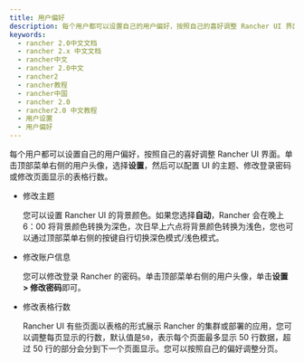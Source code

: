 ```yaml
---
title: 用户偏好
description: 每个用户都可以设置自己的用户偏好，按照自己的喜好调整 Rancher UI 界面。单击顶部菜单右侧的用户头像，选择设置，然后可以配置 UI 的主题、修改登录密码或修改页面显示的表格行数。
keywords:
  - rancher 2.0中文文档
  - rancher 2.x 中文文档
  - rancher中文
  - rancher 2.0中文
  - rancher2
  - rancher教程
  - rancher中国
  - rancher 2.0
  - rancher2.0 中文教程
  - 用户设置
  - 用户偏好
---
```


每个用户都可以设置自己的用户偏好，按照自己的喜好调整 Rancher UI 界面。单击顶部菜单右侧的用户头像，选择**设置**，然后可以配置 UI 的主题、修改登录密码或修改页面显示的表格行数。

- 修改主题

  您可以设置 Rancher UI 的背景颜色。如果您选择**自动**，Rancher 会在晚上 6：00 将背景颜色转换为深色，次日早上六点将背景颜色转换为浅色，您也可以通过顶部菜单右侧的按键自行切换深色模式/浅色模式。

- 修改账户信息

  您可以修改登录 Rancher 的密码。单击顶部菜单右侧的用户头像，单击**设置 > 修改密码**即可。

- 修改表格行数

  Rancher UI 有些页面以表格的形式展示 Rancher 的集群或部署的应用，您可以调整每页显示的行数，默认值是`50`，表示每个页面最多显示 50 行数据，超过 50 行的部分会分到下一个页面显示。您可以按照自己的偏好调整分页。
